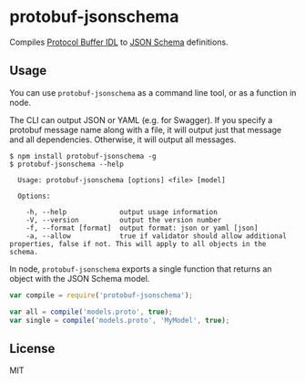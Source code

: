 # protobuf-jsonschema

Compiles [Protocol Buffer IDL](https://developers.google.com/protocol-buffers/docs/proto3)
to [JSON Schema](http://json-schema.org) definitions.

## Usage

You can use `protobuf-jsonschema` as a command line tool, or as a function in node.

The CLI can output JSON or YAML (e.g. for Swagger). If you specify a protobuf message
name along with a file, it will output just that message and all dependencies. Otherwise,
it will output all messages.

```shell
$ npm install protobuf-jsonschema -g
$ protobuf-jsonschema --help

  Usage: protobuf-jsonschema [options] <file> [model]

  Options:

    -h, --help             output usage information
    -V, --version          output the version number
    -f, --format [format]  output format: json or yaml [json]
    -a, --allow            true if validator should allow additional properties, false if not. This will apply to all objects in the schema.
```

In node, `protobuf-jsonschema` exports a single function that returns an object
with the JSON Schema model.

```javascript
var compile = require('protobuf-jsonschema');

var all = compile('models.proto', true);
var single = compile('models.proto', 'MyModel', true);
```

## License

MIT
